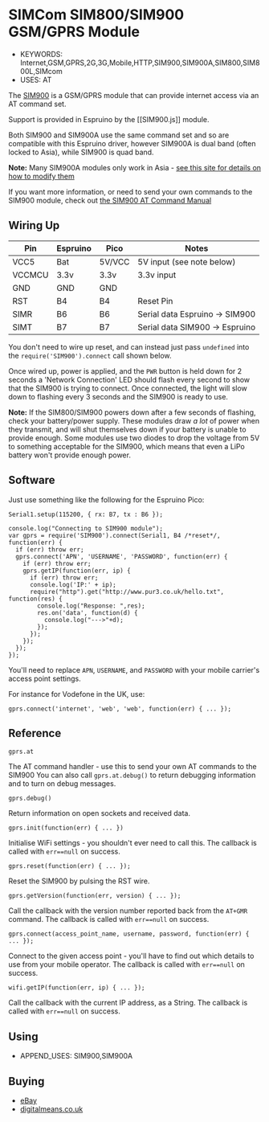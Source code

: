 <!--- Copyright (c) 2015 Gordon Williams Tobias Schwalm. See the file LICENSE for copying permission. -->
SIMCom SIM800/SIM900 GSM/GPRS Module
==========================

* KEYWORDS: Internet,GSM,GPRS,2G,3G,Mobile,HTTP,SIM900,SIM900A,SIM800,SIM800L,SIMcom
* USES: AT

The [SIM900](http://wm.sim.com/producten.aspx?id=1019) is a GSM/GPRS module that can provide internet access via an AT command set.

Support is provided in Espruino by the [[SIM900.js]] module.

Both SIM900 and SIM900A use the same command set and so are compatible with this Espruino driver, however SIM900A is dual band (often locked to Asia), while SIM900 is quad band.

**Note:** Many SIM900A modules only work in Asia - [see this site for details on how to modify them](http://amichalec.net/2014/08/sim900a-fixed-for-europe/)

If you want more information, or need to send your own commands to the SIM900 module, check out [the SIM900 AT Command Manual](/datasheets/SIM900_AT.pdf)

Wiring Up
--------

| Pin    | Espruino | Pico | Notes |
|--------|----------|-------|------|
| VCC5   | Bat      | 5V/VCC | 5V input (see note below) |
| VCCMCU | 3.3v     | 3.3v | 3.3v input |
| GND    | GND      | GND |           |
| RST    | B4       | B4  | Reset Pin |
| SIMR   | B6       | B6  | Serial data Espruino -> SIM900  |
| SIMT   | B7       | B7  | Serial data SIM900 -> Espruino |

You don't need to wire up reset, and can instead just pass `undefined` into the `require('SIM900').connect` call shown below.

Once wired up, power is applied, and the `PWR` button is held down for 2 seconds a 'Network Connection' LED should flash every second to show that the SIM900 is trying to connect. Once connected, the light will slow down to flashing every 3 seconds and the SIM900 is ready to use.

**Note:** If the SIM800/SIM900 powers down after a few seconds of flashing, check your battery/power supply. These modules draw *a lot* of power when they transmit, and will shut themselves down if your battery is unable to provide enough. Some modules use two diodes to drop the voltage from 5V to something acceptable for the SIM900, which means that even a LiPo battery won't provide enough power.


Software
-------

Just use something like the following for the Espruino Pico:

```
Serial1.setup(115200, { rx: B7, tx : B6 });

console.log("Connecting to SIM900 module");
var gprs = require('SIM900').connect(Serial1, B4 /*reset*/, function(err) {
  if (err) throw err;
  gprs.connect('APN', 'USERNAME', 'PASSWORD', function(err) {
    if (err) throw err;
    gprs.getIP(function(err, ip) {
      if (err) throw err;
      console.log('IP:' + ip);
      require("http").get("http://www.pur3.co.uk/hello.txt", function(res) {
        console.log("Response: ",res);
        res.on('data', function(d) {
          console.log("--->"+d);
        });
      });
    });
  });
});
```

You'll need to replace `APN`, `USERNAME`, and `PASSWORD` with your mobile carrier's access point settings.

For instance for Vodefone in the UK, use:

```
gprs.connect('internet', 'web', 'web', function(err) { ... });
```


Reference
--------

`gprs.at`

The AT command handler - use this to send your own AT commands to the SIM900
You can also call `gprs.at.debug()` to return debugging information and to turn
on debug messages.

`gprs.debug()`

Return information on open sockets and received data.

`gprs.init(function(err) { ... })`

Initialise WiFi settings - you shouldn't ever need to call this. The callback is called with `err==null` on success.

`gprs.reset(function(err) { ... });`

Reset the SIM900 by pulsing the RST wire.

`gprs.getVersion(function(err, version) { ... });`

Call the callback with the version number reported back from the `AT+GMR` command. The callback is called with `err==null` on success.

`gprs.connect(access_point_name, username, password, function(err) { ... });`

Connect to the given access point - you'll have to find out which details to use from your mobile operator. The callback is called with `err==null` on success.

`wifi.getIP(function(err, ip) { ... });`

Call the callback with the current IP address, as a String.  The callback is called with `err==null` on success.

Using 
-----

* APPEND_USES: SIM900,SIM900A

Buying
-----

* [eBay](http://www.ebay.com/sch/i.html?_nkw=SIM900)
* [digitalmeans.co.uk](https://digitalmeans.co.uk/shop/index.php?route=product/search&tag=SIM900)

